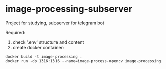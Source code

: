 # image-processing-subserver

Project for studying, subserver for telegram bot

Required:

1. check '.env' structure and content
2. create docker container:
```
docker build -t image-processing . 
docker run -dp 1316:1316 --name=image-process-opencv image-processing
```